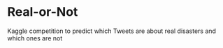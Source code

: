 # Real-or-Not
Kaggle competition to predict which Tweets are about real disasters and which ones are not
